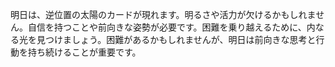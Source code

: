 明日は、逆位置の太陽のカードが現れます。明るさや活力が欠けるかもしれません。自信を持つことや前向きな姿勢が必要です。困難を乗り越えるために、内なる光を見つけましょう。困難があるかもしれませんが、明日は前向きな思考と行動を持ち続けることが重要です。